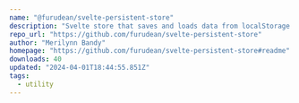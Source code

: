 ```yaml
---
name: "@furudean/svelte-persistent-store"
description: "Svelte store that saves and loads data from localStorage or sessionStorage"
repo_url: "https://github.com/furudean/svelte-persistent-store"
author: "Merilynn Bandy"
homepage: "https://github.com/furudean/svelte-persistent-store#readme"
downloads: 40
updated: "2024-04-01T18:44:55.851Z"
tags: 
  - utility
---
```

